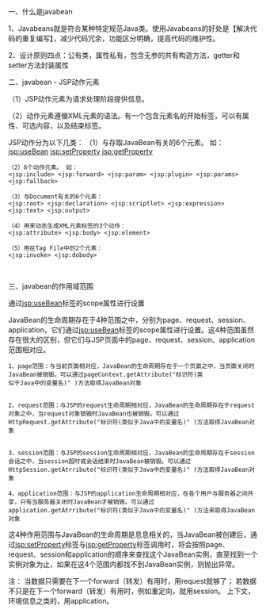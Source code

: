 一、什么是javabean

  1、Javabeans就是符合某种特定规范Java类。使用Javabeans的好处是【解决代码的重复编写】，减少代码冗余，功能区分明确，提高代码的维护性。
  
  2、设计原则四点：公有类，属性私有，包含无参的共有构造方法，getter和setter方法封装属性

二、javabean - JSP动作元素

（1）JSP动作元素为请求处理阶段提供信息。

（2）动作元素遵循XML元素的语法。有一个包含元素名的开始标签，可以有属性、可选内容，以及结束标签。

 JSP动作分为以下几类：
    （1）与存取JavaBean有关的6个元素。 如：
    <jsp:useBean> <jsp:setProperty> <jsp:getProperty>
    
    （2）6个动作元素。 如：
    <jsp:include> <jsp:forward> <jsp:param> <jsp:plugin> <jsp:params> <jsp:fallback>
    
    （3）与Document有关的6个元素：
    <jsp:root> <jsp:declaration> <jsp:scriptlet> <jsp:expression> <jsp:text> <jsp:output>
    
    （4）用来动态生成XML元素标签的3个动作：
    <jsp:attribute> <jsp:body> <jsp:element>
    
    （5）用在Tag File中的2个元素：
    <jsp:invoke> <jsp:dobody>
    
    
三、javabean的作用域范围

通过<jsp:useBean>标签的scope属性进行设置

JavaBean的生命周期存在于4种范围之中，分别为page、request、session、application，它们通过<jsp:useBean>标签的scope属性进行设置。这4种范围虽然存在很大的区别，但它们与JSP页面中的page、request、session、application范围相对应。

    1、page范围：与当前页面相对应，JavaBean的生命周期存在于一个页面之中，当页面关闭时JavaBean被销毁。可以通过pageContext.getAttribute("标识符(类
    似于Java中的变量名)" )方法取得JavaBean对象


    2、request范围：与JSP的request生命周期相对应，JavaBean的生命周期存在于request对象之中，当request对象销毁时JavaBean也被销毁。可以通过
    HttpRequest.getAttribute("标识符(类似于Java中的变量名)" )方法取得JavaBean对象


    3、session范围：与JSP的session生命周期相对应，JavaBean的生命周期存在于session会话之中，当session超时或会话结束时JavaBean被销毁。可以通过HttpSession.getAtrribute("标识符(类似于Java中的变量名)" )方法取得JavaBean对象

    4、application范围：与JSP的application生命周期相对应，在各个用户与服务器之间共享，只有当服务器关闭时JavaBean才被销毁。可以通过
    application.getAtrribute("标识符(类似于Java中的变量名)" )方法来取得JavaBean对象



这4种作用范围与JavaBean的生命周期是息息相关的，当JavaBean被创建后，通过<jsp:setProperty>标签与<jsp:getProperty>标签调用时，将会按照page、
request、session和application的顺序来查找这个JavaBean实例，直至找到一个实例对象为止，如果在这4个范围内都找不到JavaBean实例，则抛出异常。


注：
当数据只需要在下一个forward（转发）有用时，用request就够了；
若数据不只是在下一个forward（转发）有用时，例如重定向，就用session。
上下文，环境信息之类的，用application。
